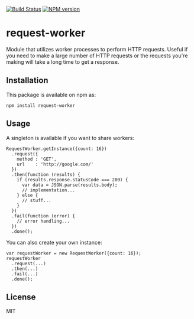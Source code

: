 [![Build Status](https://travis-ci.org/scottbrady/request-worker.svg?branch=master)](https://travis-ci.org/scottbrady/request-worker)
[![NPM version](https://badge.fury.io/js/request-worker.svg)](http://badge.fury.io/js/request-worker)

# request-worker

Module that utilizes worker processes to perform HTTP requests. Useful if
you need to make a large number of HTTP requests or the requests you're making
will take a long time to get a response.

## Installation

This package is available on npm as:

```
npm install request-worker
```

## Usage

A singleton is available if you want to share workers:

```
RequestWorker.getInstance({count: 16})
  .request({
    method : 'GET',
    url    : 'http://google.com/'
  })
  .then(function (results) {
    if (results.response.statusCode === 200) {
      var data = JSON.parse(results.body);
      // implementation...
    } else {
      // stuff...
    }
  })
  .fail(function (error) {
    // error handling...
  })
  .done();
```

You can also create your own instance:

```
var requestWorker = new RequestWorker({count: 16});
requestWorker
  .request(...)
  .then(...)
  .fail(...)
  .done();
```

## License

MIT